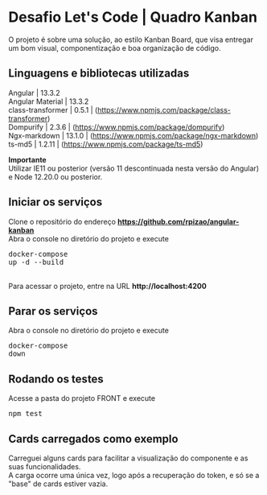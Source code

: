 # Desafio Let's Code | Quadro Kanban 
O projeto é sobre uma solução, ao estilo Kanban Board, que visa entregar um bom visual, componentização e boa organização de código.

## Linguagens e bibliotecas utilizadas
Angular | 13.3.2
<br>Angular Material | 13.3.2
<br>class-transformer | 0.5.1 | (https://www.npmjs.com/package/class-transformer)
<br>Dompurify | 2.3.6 | (https://www.npmjs.com/package/dompurify)
<br>Ngx-markdown | 13.1.0 | (https://www.npmjs.com/package/ngx-markdown)
<br>ts-md5 | 1.2.11 | (https://www.npmjs.com/package/ts-md5)

**Importante**
<br>Utilizar IE11 ou posterior (versão 11 descontinuada nesta versão do Angular) e Node 12.20.0 ou posterior.

## Iniciar os serviços
Clone o repositório do endereço **https://github.com/rpizao/angular-kanban**
<br>Abra o console no diretório do projeto e execute <pre>docker-compose up -d --build</pre>
<br>Para acessar o projeto, entre na URL **http://localhost:4200**

## Parar os serviços
Abra o console no diretório do projeto e execute <pre>docker-compose down</pre>

## Rodando os testes
Acesse a pasta do projeto FRONT e execute <pre>npm test</pre>

## Cards carregados como exemplo
Carreguei alguns cards para facilitar a visualização do componente e as suas funcionalidades.
<br> A carga ocorre uma única vez, logo após a recuperação do token, e só se a "base" de cards estiver vazia.
